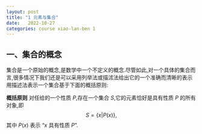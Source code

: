 ```yaml
---
layout: post
title: "1 元素与集合"
date:   2022-10-27
categories: course xiao-lan-ben 1
---
```


## 一、集合的概念

集合是一个原始的概念,是数学中一个不定义的概念.尽管如此,对一个具体的集合而言,很多情况下我们还是可以采用列举法或描沭法给出它的一个准确而清晰的表示用描述法表示一个集合基于下面的概括原则:

**概括原则** 对任给的一个性质 $P$,存在一个集合 $S$,它的元素恰好是具有性质 $P$ 的所有对象,即
$$S = \{x \vert P(x)\},$$
其中 $P(x)$ 表示 “$x$ 具有性质 $P$”.